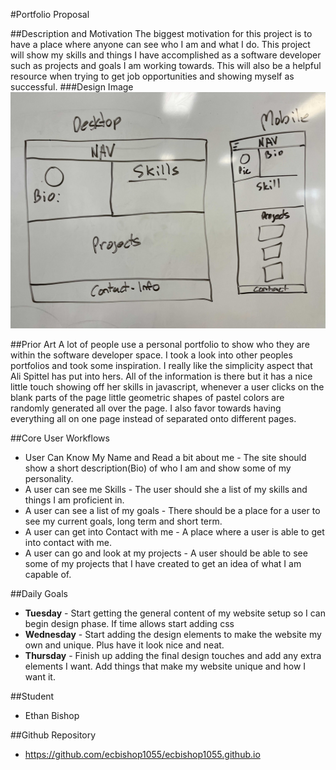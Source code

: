 #Portfolio Proposal

##Description and Motivation
The biggest motivation for this project is to have a place where anyone can see who I am and what I do. This project will show my skills and things I have accomplished as a software developer such as projects and goals I am working towards. This will also be a helpful resource when trying to get job opportunities and showing myself as successful.
###Design Image
![DesignImage](images/design.jpg)

##Prior Art
A lot of people use a personal portfolio to show who they are within the software developer space. I took a look into other peoples portfolios and took some inspiration. I really like the simplicity aspect that Ali Spittel has put into hers. All of the information is there but it has a nice little touch showing off her skills in javascript, whenever a user clicks on the blank parts of the page little geometric shapes of pastel colors are randomly generated all over the page. I also favor towards having everything all on one page instead of separated onto different pages. 

##Core User Workflows
* User Can Know My Name and Read a bit about me - The site should show a short description(Bio) of who I am and show some of my personality.
* A user can see me Skills - The user should she a list of my skills and things I am proficient in.
* A user can see a list of my goals  - There should be a place for a user to see my current goals, long term and short term.
* A user can get into Contact with me - A place where a user is able to get into contact with me.
* A user can go and look at my projects - A user should be able to see some of my projects that I have created to get an idea of what I am capable of.

##Daily Goals
* **Tuesday** - Start getting the general content of my website setup so I can begin design phase. If time allows start adding css
* **Wednesday** - Start adding the design elements to make the website my own and unique. Plus have it look nice and neat.
* **Thursday** - Finish up adding the final design touches and add any extra elements I want. Add things that make my website unique and how I want it.

##Student
* Ethan Bishop

##Github Repository
* https://github.com/ecbishop1055/ecbishop1055.github.io 
